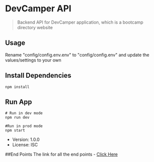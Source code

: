 # DevCamper API

> Backend API for DevCamper application, which is a bootcamp directory website

## Usage

Rename "config/config.env.env" to "config/config.env" and update the values/settings to your own

## Install Dependencies
```
npm install
```

## Run App
```
# Run in dev mode
npm run dev

#Run in prod mode
npm start
```

- Version: 1.0.0
- License: ISC

##End Points
The link for all the end points  - [Click Here](https://positive-dazzling-watch.glitch.me/)
